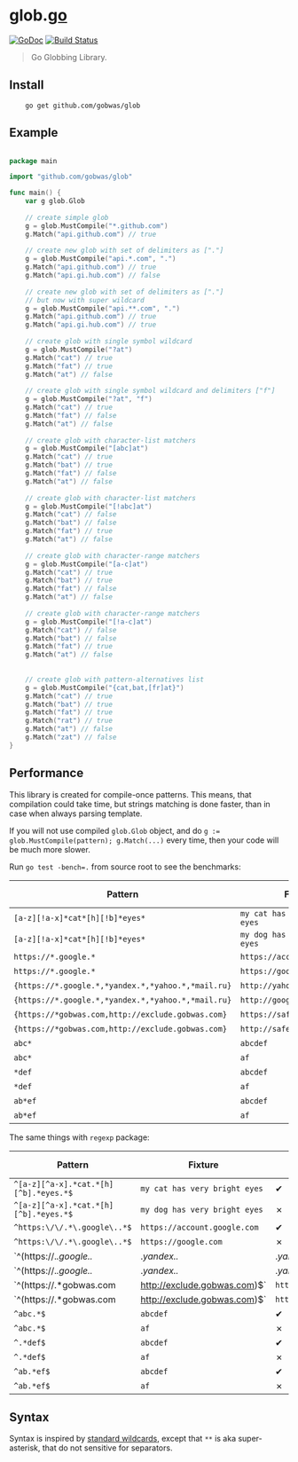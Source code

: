# glob.[go](https://golang.org)

[![GoDoc][godoc-image]][godoc-url] [![Build Status][travis-image]][travis-url]

> Go Globbing Library.

## Install

```shell
    go get github.com/gobwas/glob
```

## Example

```go

package main

import "github.com/gobwas/glob"

func main() {
    var g glob.Glob
    
    // create simple glob
    g = glob.MustCompile("*.github.com")
    g.Match("api.github.com") // true
    
    // create new glob with set of delimiters as ["."]
    g = glob.MustCompile("api.*.com", ".")
    g.Match("api.github.com") // true
    g.Match("api.gi.hub.com") // false
    
    // create new glob with set of delimiters as ["."]
    // but now with super wildcard
    g = glob.MustCompile("api.**.com", ".")
    g.Match("api.github.com") // true
    g.Match("api.gi.hub.com") // true
        
    // create glob with single symbol wildcard
    g = glob.MustCompile("?at")
    g.Match("cat") // true
    g.Match("fat") // true
    g.Match("at") // false
    
    // create glob with single symbol wildcard and delimiters ["f"]
    g = glob.MustCompile("?at", "f")
    g.Match("cat") // true
    g.Match("fat") // false
    g.Match("at") // false 
    
    // create glob with character-list matchers 
    g = glob.MustCompile("[abc]at")
    g.Match("cat") // true
    g.Match("bat") // true
    g.Match("fat") // false
    g.Match("at") // false
    
    // create glob with character-list matchers 
    g = glob.MustCompile("[!abc]at")
    g.Match("cat") // false
    g.Match("bat") // false
    g.Match("fat") // true
    g.Match("at") // false 
    
    // create glob with character-range matchers 
    g = glob.MustCompile("[a-c]at")
    g.Match("cat") // true
    g.Match("bat") // true
    g.Match("fat") // false
    g.Match("at") // false
    
    // create glob with character-range matchers 
    g = glob.MustCompile("[!a-c]at")
    g.Match("cat") // false
    g.Match("bat") // false
    g.Match("fat") // true
    g.Match("at") // false 
    
    
    // create glob with pattern-alternatives list 
    g = glob.MustCompile("{cat,bat,[fr]at}")
    g.Match("cat") // true
    g.Match("bat") // true
    g.Match("fat") // true
    g.Match("rat") // true
    g.Match("at") // false 
    g.Match("zat") // false 
}

```

## Performance

This library is created for compile-once patterns. This means, that compilation could take time, but 
strings matching is done faster, than in case when always parsing template.

If you will not use compiled `glob.Glob` object, and do `g := glob.MustCompile(pattern); g.Match(...)` every time, then your code will be much more slower.

Run `go test -bench=.` from source root to see the benchmarks:

Pattern | Fixture | Operations | Speed (ns/op)
--------|---------|------------|--------------
`[a-z][!a-x]*cat*[h][!b]*eyes*` | `my cat has very bright eyes` | ✔ | 2000000 | 527
`[a-z][!a-x]*cat*[h][!b]*eyes*` | `my dog has very bright eyes` | ✗ | 10000000 | 229
`https://*.google.*` | `https://account.google.com` | ✔ | 10000000 | 121
`https://*.google.*` | `https://google.com` | ✗ | 20000000 | 68.6
`{https://*.google.*,*yandex.*,*yahoo.*,*mail.ru}` | `http://yahoo.com` | ✔ | 10000000 | 167
`{https://*.google.*,*yandex.*,*yahoo.*,*mail.ru}` | `http://google.com` | ✗ | 10000000 | 198
`{https://*gobwas.com,http://exclude.gobwas.com}` | `https://safe.gobwas.com` | ✔ | 100000000 | 23.9 
`{https://*gobwas.com,http://exclude.gobwas.com}` | `http://safe.gobwas.com` | ✗ | 50000000 | 24.7 
`abc*` | `abcdef` | ✔ | 200000000 | 8.86
`abc*` | `af` | ✗ | 300000000 | 4.99
`*def` | `abcdef` | ✔ | 200000000 | 9.23
`*def` | `af` | ✗ | 300000000 | 5.44
`ab*ef` | `abcdef` | ✔ | 100000000 | 15.2
`ab*ef` | `af` | ✗ | 100000000 | 10.4

The same things with `regexp` package:

Pattern | Fixture | Operations | Speed (ns/op)
--------|---------|------------|--------------
`^[a-z][^a-x].*cat.*[h][^b].*eyes.*$` | `my cat has very bright eyes` | ✔ | 500000 | 2553
`^[a-z][^a-x].*cat.*[h][^b].*eyes.*$` | `my dog has very bright eyes` | ✗ | 1000000 | 1383
`^https:\/\/.*\.google\..*$` | `https://account.google.com` | ✔ | 1000000 | 1205
`^https:\/\/.*\.google\..*$` | `https://google.com` | ✗ | 2000000 | 767
`^(https:\/\/.*\.google\..*|.*yandex\..*|.*yahoo\..*|.*mail\.ru)$` | `http://yahoo.com` | ✔ | 1000000 | 1435
`^(https:\/\/.*\.google\..*|.*yandex\..*|.*yahoo\..*|.*mail\.ru)$` | `http://google.com` | ✗ | 1000000 | 1674
`^(https:\/\/.*gobwas\.com|http://exclude.gobwas.com)$` | `https://safe.gobwas.com` | ✔ | 1000000 | 1039
`^(https:\/\/.*gobwas\.com|http://exclude.gobwas.com)$` | `http://safe.gobwas.com` | ✗ | 5000000 | 272
`^abc.*$` | `abcdef` | ✔ | 5000000 | 237
`^abc.*$` | `af` | ✗ | 20000000 | 100
`^.*def$` | `abcdef` | ✔ | 5000000 | 464
`^.*def$` | `af` | ✗ | 5000000 | 265
`^ab.*ef$` | `abcdef` | ✔ | 5000000 | 375
`^ab.*ef$` | `af` | ✗ | 10000000 | 145

[godoc-image]: https://godoc.org/github.com/gobwas/glob?status.svg
[godoc-url]: https://godoc.org/github.com/gobwas/glob
[travis-image]: https://travis-ci.org/gobwas/glob.svg?branch=master
[travis-url]: https://travis-ci.org/gobwas/glob

## Syntax

Syntax is inspired by [standard wildcards](http://tldp.org/LDP/GNU-Linux-Tools-Summary/html/x11655.htm),
except that `**` is aka super-asterisk, that do not sensitive for separators.